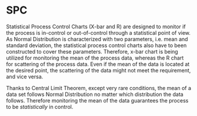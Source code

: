 # SPC
Statistical Process Control Charts (X-bar and R) are designed to monitor if the process is in-control or out-of-control through a statistical point of view. As Normal Distribution is characterized with two parameters, i.e. mean and standard deviation, the statistical process control charts also have to been constructed to cover these parameters. Therefore, x-bar chart is being utilized for monitoring the mean of the process data, whereas the R chart for scattering of the process data. Even if the mean of the data is located at the desired point, the scattering of the data might not meet the requirement, and vice versa. 

Thanks to Central Limit Theorem, except very rare conditions, the mean of a data set follows Normal Distribution no matter which distribution the data follows. Therefore  monitoring the mean of the data guarantees the process to be *statistically* in control.
